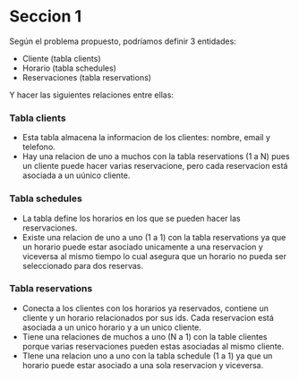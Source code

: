 # Seccion 1

Según el problema propuesto, podríamos definir 3 entidades:

- Cliente (tabla clients)
- Horario (tabla schedules)
- Reservaciones (tabla reservations)

Y hacer las siguientes relaciones entre ellas:

### Tabla clients 

- Esta tabla almacena la informacion de los clientes: nombre, email y telefono.
- Hay una relacion de uno a muchos con la tabla reservations (1 a N) pues un cliente puede hacer
  varias reservacione, pero cada reservacion está asociada a un uúnico cliente.

### Tabla schedules

- La tabla define los horarios en los que se pueden hacer las reservaciones.
- Existe una relacion de uno a uno (1 a 1) con la tabla reservations ya que un horario puede
  estar asociado unicamente a una reservacion y viceversa al mismo tiempo lo cual asegura que un
  horario no pueda ser seleccionado para dos reservas.

### Tabla reservations 

- Conecta a los clientes con los horarios ya reservados, contiene un cliente y un horario
  relacionados por sus ids. Cada reservacion está asociada a un unico horario y a un unico cliente.
- Tiene una relaciones de muchos a uno (N a 1) con la table clientes porque varias reservaciones
  pueden estas asociadas al mismo cliente.
- TIene una relacion uno a uno con la tabla schedule (1 a 1) ya que un horario puede estar asociado
  a una sola reservacion y viceversa.
